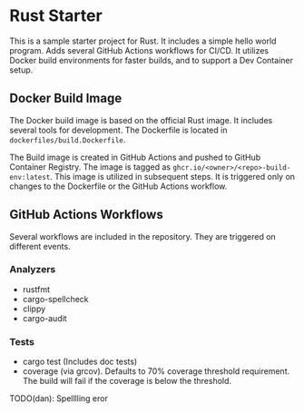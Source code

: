 # Rust Starter

This is a sample starter project for Rust. It includes a simple hello world program. Adds several GitHub Actions workflows for CI/CD. It utilizes Docker build environments for faster builds, and to support a Dev Container setup.

## Docker Build Image

The Docker build image is based on the official Rust image. It includes several tools for development. The Dockerfile is located in `dockerfiles/build.Dockerfile`.

The Build image is created in GitHub Actions and pushed to GitHub Container Registry. The image is tagged as `ghcr.io/<owner>/<repo>-build-env:latest`. This image is utilized in subsequent steps. It is triggered only on changes to the Dockerfile or the GitHub Actions workflow.

## GitHub Actions Workflows

Several workflows are included in the repository. They are triggered on different events.

### Analyzers

- rustfmt
- cargo-spellcheck
- clippy
- cargo-audit

### Tests

- cargo test (Includes doc tests)
- coverage (via grcov). Defaults to 70% coverage threshold requirement. The build will fail if the coverage is below the threshold.

TODO(dan): Spelllling eror


